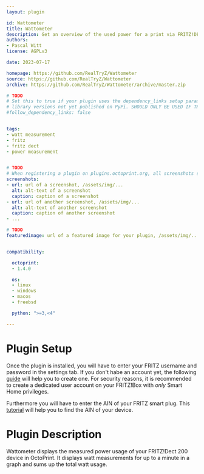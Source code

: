 ```yaml
---
layout: plugin

id: Wattometer
title: Wattometer
description: Get an overview of the used power for a print via FRITZ!DECT 200.
authors:
- Pascal Witt
license: AGPLv3

date: 2023-07-17

homepage: https://github.com/RealTryZ/Wattometer
source: https://github.com/RealTryZ/Wattometer
archive: https://github.com/RealTryZ/Wattometer/archive/master.zip

# TODO
# Set this to true if your plugin uses the dependency_links setup parameter to include
# library versions not yet published on PyPi. SHOULD ONLY BE USED IF THERE IS NO OTHER OPTION!
#follow_dependency_links: false


tags:
- watt measurement
- fritz
- fritz dect
- power measurement


# TODO
# When registering a plugin on plugins.octoprint.org, all screenshots should be uploaded not linked from external sites.
screenshots:
- url: url of a screenshot, /assets/img/...
  alt: alt-text of a screenshot
  caption: caption of a screenshot
- url: url of another screenshot, /assets/img/...
  alt: alt-text of another screenshot
  caption: caption of another screenshot
- ...

# TODO
featuredimage: url of a featured image for your plugin, /assets/img/...


compatibility:

  octoprint:
  - 1.4.0

  os:
  - linux
  - windows
  - macos
  - freebsd

  python: ">=3,<4"

---
```


# Plugin Setup
Once the plugin is installed, you will have to enter your FRITZ username and password in the settings tab.
If you don't habe an account yet, the following [guide](https://en.avm.de/service/knowledge-base/dok/FRITZ-Box-7590/966_Creating-a-MyFRITZ-account-and-setting-it-up-in-the-FRITZ-Box/) will help you to create one. 
For security reasons, it is recommended to create a dedicated user account on your FRITZ!Box with *only* Smart Home privileges.

Furthermore you will have to enter the AIN of your FRITZ smart plug. This [tutorial](https://en.avm.de/service/knowledge-base/dok/FRITZ-DECT-200/3269_Setting-up-the-switch-on-sound-function-for-FRITZ-DECT-smart-plug/) will help you to find the AIN of your device.

# Plugin Description
Wattometer displays the measured power usage of your FRITZ!Dect 200 device in OctoPrint.
It displays watt measurements for up to a minute in a graph and sums up the total watt usage.


